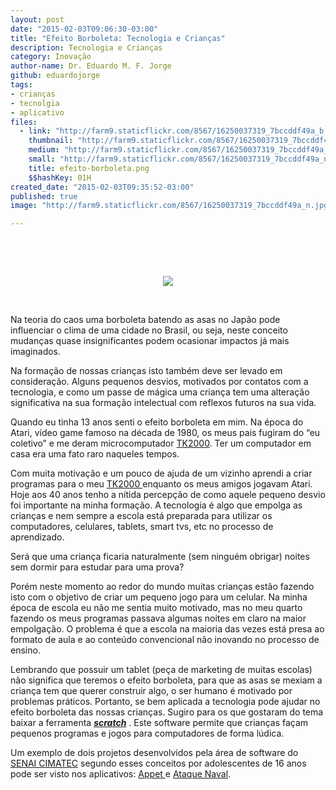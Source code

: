 ```yaml
---
layout: post
date: "2015-02-03T09:06:30-03:00"
title: "Efeito Borboleta: Tecnologia e Crianças"
description: Tecnologia e Crianças
category: Inovação
author-name: Dr. Eduardo M. F. Jorge
github: eduardojorge
tags:
- crianças
- tecnolgia
- aplicativo
files:
  - link: "http://farm9.staticflickr.com/8567/16250037319_7bccddf49a_b.jpg"
    thumbnail: "http://farm9.staticflickr.com/8567/16250037319_7bccddf49a_t.jpg"
    medium: "http://farm9.staticflickr.com/8567/16250037319_7bccddf49a_z.jpg"
    small: "http://farm9.staticflickr.com/8567/16250037319_7bccddf49a_n.jpg"
    title: efeito-borboleta.png
    $$hashKey: 01H
created_date: "2015-02-03T09:35:52-03:00"
published: true
image: "http://farm9.staticflickr.com/8567/16250037319_7bccddf49a_n.jpg"

---
```

<p>&nbsp;</p>

<p>&nbsp;</p>

<p style="text-align: center;"><img class="enable ng-scope" ng-click="insertImageCKEditor(file)" ng-repeat="file in files" ng-show="_index === $index" ng-src="http://farm9.staticflickr.com/8567/16250037319_7bccddf49a_n.jpg" src="http://farm9.staticflickr.com/8567/16250037319_7bccddf49a_n.jpg" /></p>

<p>&nbsp;</p>

<p>Na teoria do caos uma borboleta batendo as asas no Jap&atilde;o pode influenciar o clima de uma cidade no Brasil, ou seja, neste conceito mudan&ccedil;as quase insignificantes podem ocasionar impactos j&aacute; mais imaginados.</p>

<p>Na forma&ccedil;&atilde;o de nossas crian&ccedil;as isto tamb&eacute;m deve ser levado em considera&ccedil;&atilde;o. Alguns pequenos desvios, motivados por contatos com a tecnologia, e como um passe de m&aacute;gica uma crian&ccedil;a tem uma altera&ccedil;&atilde;o significativa na sua forma&ccedil;&atilde;o intelectual com reflexos futuros na sua vida.</p>

<p>Quando eu tinha 13 anos senti o efeito borboleta em mim. Na &eacute;poca do Atari, v&iacute;deo game famoso na d&eacute;cada de 1980, os meus pais fugiram do &ldquo;eu coletivo&rdquo; e me deram microcomputador <a href="http://pt.wikipedia.org/wiki/TK2000">TK2000</a>. Ter um computador em casa era uma fato raro naqueles tempos.</p>

<p>Com muita motiva&ccedil;&atilde;o e um pouco de ajuda de um vizinho aprendi a criar programas para o meu <a href="http://pt.wikipedia.org/wiki/TK2000">TK2000 </a>enquanto os meus amigos jogavam Atari. Hoje aos 40 anos tenho a n&iacute;tida percep&ccedil;&atilde;o de como aquele pequeno desvio foi importante na minha forma&ccedil;&atilde;o. A tecnologia &eacute; algo que empolga as crian&ccedil;as e nem sempre a escola est&aacute; preparada para utilizar os computadores, celulares, tablets, smart tvs, etc no processo de aprendizado.</p>

<p>Ser&aacute; que uma crian&ccedil;a ficaria naturalmente (sem ningu&eacute;m obrigar) noites sem dormir para estudar para uma prova?</p>

<p>Por&eacute;m neste momento ao redor do mundo muitas crian&ccedil;as est&atilde;o fazendo isto com o objetivo de criar um pequeno jogo para um celular. Na minha &eacute;poca de escola eu n&atilde;o me sentia muito motivado, mas no meu quarto fazendo os meus programas passava algumas noites em claro na maior empolga&ccedil;&atilde;o. O problema &eacute; que a escola na maioria das vezes est&aacute; presa ao formato de aula e ao conte&uacute;do convencional n&atilde;o inovando no processo de ensino.</p>

<p>Lembrando que possuir um tablet (pe&ccedil;a de marketing de muitas escolas) n&atilde;o significa que teremos o efeito borboleta, para que as asas se mexiam a crian&ccedil;a tem que querer construir algo, o ser humano &eacute; motivado por problemas pr&aacute;ticos. Portanto, se bem aplicada a tecnologia pode ajudar no efeito borboleta das nossas crian&ccedil;as. Sugiro para os que gostaram do tema baixar a ferramenta <a href="http://scratch.mit.edu/" target="_blank"><strong><em>scratch</em></strong></a> . Este software permite que crian&ccedil;as fa&ccedil;am pequenos programas e jogos para computadores de forma l&uacute;dica.</p>

<p>Um exemplo de dois projetos desenvolvidos pela &aacute;rea de software do <a href="http://portais.fieb.org.br/senai/senai-na-sua-cidade/salvador/cimatec.html">SENAI CIMATEC</a>&nbsp;segundo esses conceitos por adolescentes de 16 anos pode ser visto nos aplicativos: <a href="https://play.google.com/store/apps/details?id=br.org.fieb.ads.appet">Appet </a>e <a href="https://play.google.com/store/apps/details?id=br.org.fieb.senai.ads.ataquenaval">Ataque Naval</a>.</p>
